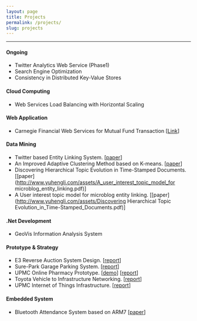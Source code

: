 ```yaml
---
layout: page
title: Projects
permalink: /projects/
slug: projects
---
```

----------


#### Ongoing

* Twitter Analytics Web Service (Phase1)
* Search Engine Optimization
* Consistency in Distributed Key-Value Stores

#### Cloud Computing
* Web Services Load Balancing with Horizontal Scaling

#### Web Application
* Carnegie Financial Web Services for Mutual Fund Transaction [[Link](http://cfsenvironment.pmymaat6rx.us-west-2.elasticbeanstalk.com/)]

#### Data Mining

* Twitter based Entity Linking System. [[paper](https://s3.amazonaws.com/yuhengbucket/papers/HEL.pdf)]
* An Improved Adaptive Clustering Method based on K-means. [[paper](http://www.yuhengli.com/assets/Clustering_Research_Based_on_Temporal_and_Spatial_Attributes_of_Data.pdf)]
* Discovering Hierarchical Topic Evolution in Time-Stamped Documents. [[paper](http://www.yuhengli.com/assets/A_user_interest_topic_model_for microblog_entity_linking.pdf)]
* A User interest topic model for microblog entity linking. [[paper](http://www.yuhengli.com/assets/Discovering Hierarchical Topic Evolution_in_Time-Stamped_Documents.pdf)]

#### .Net Development
* GeoVis Information Analysis System

#### Prototype & Strategy
* E3 Reverse Auction System Design. [[report](https://s3.amazonaws.com/yuhengbucket/tasks/task9.pdf)]
* Sure-Park Garage Parking System. [[report](https://s3.amazonaws.com/yuhengbucket/tasks/task6.pdf)]
* UPMC Online Pharmacy Prototype. [[demo](http://upmcphamarcy.s3-website-us-east-1.amazonaws.com)] [[report](https://s3.amazonaws.com/yuhengbucket/tasks/task3.pdf)]
* Toyota Vehicle to Infrastructure Networking. [[report](https://s3.amazonaws.com/yuhengbucket/tasks/task2.pdf)]
* UPMC Internet of Things Infrastructure. [[report](https://s3.amazonaws.com/yuhengbucket/tasks/task1.pdf)]

#### Embedded System
* Bluetooth Attendance System based on ARM7 [[paper](http://www.yuhengli.com/assets/Bluetooth_Attendance_System.pdf)]






